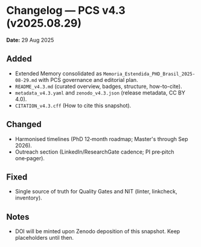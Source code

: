 # Changelog — PCS v4.3 (v2025.08.29)

**Date:** 29 Aug 2025

## Added

- Extended Memory consolidated as `Memoria_Estendida_PHD_Brasil_2025-08-29.md` with
  PCS governance and editorial plan.
- `README_v4.3.md` (curated overview, badges, structure, how-to-cite).
- `metadata_v4.3.yaml` and `zenodo_v4.3.json` (release metadata, CC BY 4.0).
- `CITATION_v4.3.cff` (How to cite this snapshot).

## Changed

- Harmonised timelines (PhD 12‑month roadmap; Master's through Sep 2026).
- Outreach section (LinkedIn/ResearchGate cadence; PI pre‑pitch one‑pager).

## Fixed

- Single source of truth for Quality Gates and NIT (linter, linkcheck, inventory).

## Notes

- DOI will be minted upon Zenodo deposition of this snapshot. Keep placeholders
  until then.
